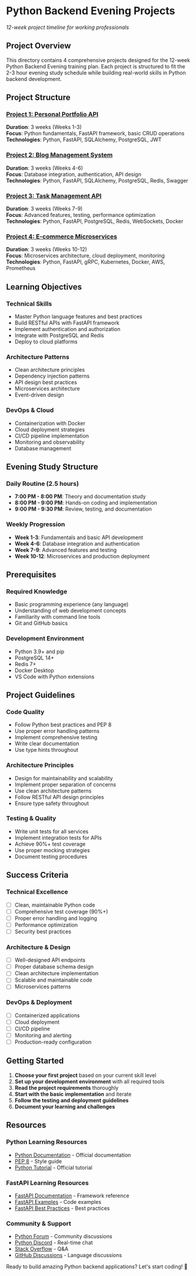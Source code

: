 # Python Backend Evening Projects
*12-week project timeline for working professionals*

## Project Overview
This directory contains 4 comprehensive projects designed for the 12-week Python Backend Evening training plan. Each project is structured to fit the 2-3 hour evening study schedule while building real-world skills in Python backend development.

## Project Structure

### [Project 1: Personal Portfolio API](./Project_1_Personal_Portfolio_API/)
**Duration**: 3 weeks (Weeks 1-3)  
**Focus**: Python fundamentals, FastAPI framework, basic CRUD operations  
**Technologies**: Python, FastAPI, SQLAlchemy, PostgreSQL, JWT

### [Project 2: Blog Management System](./Project_2_Blog_Management_System/)
**Duration**: 3 weeks (Weeks 4-6)  
**Focus**: Database integration, authentication, API design  
**Technologies**: Python, FastAPI, SQLAlchemy, PostgreSQL, Redis, Swagger

### [Project 3: Task Management API](./Project_3_Task_Management_API/)
**Duration**: 3 weeks (Weeks 7-9)  
**Focus**: Advanced features, testing, performance optimization  
**Technologies**: Python, FastAPI, PostgreSQL, Redis, WebSockets, Docker

### [Project 4: E-commerce Microservices](./Project_4_E_Commerce_Microservices/)
**Duration**: 3 weeks (Weeks 10-12)  
**Focus**: Microservices architecture, cloud deployment, monitoring  
**Technologies**: Python, FastAPI, gRPC, Kubernetes, Docker, AWS, Prometheus

## Learning Objectives

### **Technical Skills**
- Master Python language features and best practices
- Build RESTful APIs with FastAPI framework
- Implement authentication and authorization
- Integrate with PostgreSQL and Redis
- Deploy to cloud platforms

### **Architecture Patterns**
- Clean architecture principles
- Dependency injection patterns
- API design best practices
- Microservices architecture
- Event-driven design

### **DevOps & Cloud**
- Containerization with Docker
- Cloud deployment strategies
- CI/CD pipeline implementation
- Monitoring and observability
- Database management

## Evening Study Structure

### **Daily Routine (2.5 hours)**
- **7:00 PM - 8:00 PM**: Theory and documentation study
- **8:00 PM - 9:00 PM**: Hands-on coding and implementation
- **9:00 PM - 9:30 PM**: Review, testing, and documentation

### **Weekly Progression**
- **Week 1-3**: Fundamentals and basic API development
- **Week 4-6**: Database integration and authentication
- **Week 7-9**: Advanced features and testing
- **Week 10-12**: Microservices and production deployment

## Prerequisites

### **Required Knowledge**
- Basic programming experience (any language)
- Understanding of web development concepts
- Familiarity with command line tools
- Git and GitHub basics

### **Development Environment**
- Python 3.9+ and pip
- PostgreSQL 14+
- Redis 7+
- Docker Desktop
- VS Code with Python extensions

## Project Guidelines

### **Code Quality**
- Follow Python best practices and PEP 8
- Use proper error handling patterns
- Implement comprehensive testing
- Write clear documentation
- Use type hints throughout

### **Architecture Principles**
- Design for maintainability and scalability
- Implement proper separation of concerns
- Use clean architecture patterns
- Follow RESTful API design principles
- Ensure type safety throughout

### **Testing & Quality**
- Write unit tests for all services
- Implement integration tests for APIs
- Achieve 90%+ test coverage
- Use proper mocking strategies
- Document testing procedures

## Success Criteria

### **Technical Excellence**
- [ ] Clean, maintainable Python code
- [ ] Comprehensive test coverage (90%+)
- [ ] Proper error handling and logging
- [ ] Performance optimization
- [ ] Security best practices

### **Architecture & Design**
- [ ] Well-designed API endpoints
- [ ] Proper database schema design
- [ ] Clean architecture implementation
- [ ] Scalable and maintainable code
- [ ] Microservices patterns

### **DevOps & Deployment**
- [ ] Containerized applications
- [ ] Cloud deployment
- [ ] CI/CD pipeline
- [ ] Monitoring and alerting
- [ ] Production-ready configuration

## Getting Started

1. **Choose your first project** based on your current skill level
2. **Set up your development environment** with all required tools
3. **Read the project requirements** thoroughly
4. **Start with the basic implementation** and iterate
5. **Follow the testing and deployment guidelines**
6. **Document your learning and challenges**

## Resources

### **Python Learning Resources**
- [Python Documentation](https://docs.python.org/3/) - Official documentation
- [PEP 8](https://pep8.org/) - Style guide
- [Python Tutorial](https://docs.python.org/3/tutorial/) - Official tutorial

### **FastAPI Learning Resources**
- [FastAPI Documentation](https://fastapi.tiangolo.com/) - Framework reference
- [FastAPI Examples](https://github.com/tiangolo/fastapi/tree/master/docs_src) - Code examples
- [FastAPI Best Practices](https://fastapi.tiangolo.com/tutorial/) - Best practices

### **Community & Support**
- [Python Forum](https://discuss.python.org/) - Community discussions
- [Python Discord](https://pythondiscord.com/) - Real-time chat
- [Stack Overflow](https://stackoverflow.com/questions/tagged/python) - Q&A
- [GitHub Discussions](https://github.com/python/cpython/discussions) - Language discussions

Ready to build amazing Python backend applications? Let's start coding! 🚀

